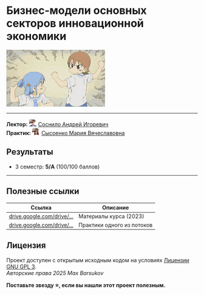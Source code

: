 # Бизнес-модели основных секторов инновационной экономики

<img alt="Handshake" src="https://github.com/maxbarsukov/itmo/blob/master/.docs/handshake.gif" height="150">

---

**Лектор:** <a href="https://github.com/maxbarsukov/itmo/blob/master/.docs/tap-tap/README.md"><img alt="sosnilo" src="https://github.com/maxbarsukov/itmo/blob/master/.docs/tap-tap/sosnilo.gif" height="20"></a> [Соснило Андрей Игоревич](https://my.itmo.ru/persons/235208) \
**Практик:** <a href="https://github.com/maxbarsukov/itmo/blob/master/.docs/tap-tap/README.md"><img alt="sysoenko" src="https://github.com/maxbarsukov/itmo/blob/master/.docs/tap-tap/sysoenko.gif" height="20"></a> [Сысоенко Мария Вячеславовна](https://my.itmo.ru/persons/370092)

## Результаты

- 3 семестр: **5/A** (100/100 баллов)

---

## Полезные ссылки

| Ссылка | Описание |
| --- | --- |
| [drive.google.com/drive/...](https://drive.google.com/drive/folders/1zsQkFSzktJnkVNw-pr8x8Gu1g0GZFC1j) | Материалы курса (2023) |
| [drive.google.com/drive/...](https://drive.google.com/drive/folders/1Jpn87TEAm56WrU13bRPqDc1i8xqBwatU) | Практики одного из потоков |

## Лицензия <a name="license"></a>

Проект доступен с открытым исходным кодом на условиях [Лицензии GNU GPL 3](https://opensource.org/license/gpl-3-0/). \
*Авторские права 2025 Max Barsukov*

**Поставьте звезду :star:, если вы нашли этот проект полезным.**
